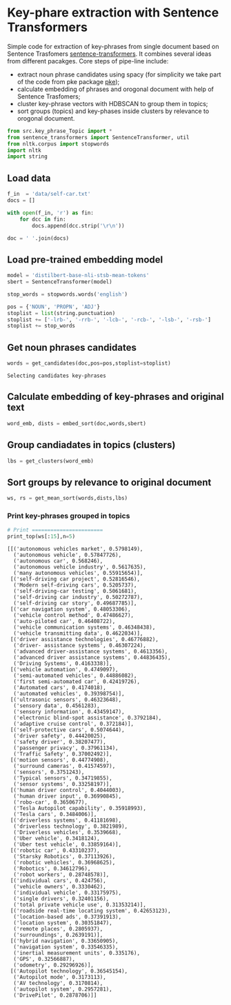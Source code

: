 # Key-phare extraction with Sentence Transformers
Simple code for extraction of key-phrases from single document based on Sentence Trasfomers [sentence-transformers](https://github.com/UKPLab/sentence-transformers). It combines several ideas from different pacakges. Core steps of pipe-line include:
- extract noun phrase candidates using spacy (for simplicity we take part of the  code from pke package [pke](https://github.com/boudinfl/pke));
- calculate embedding of phrases and orogonal document with help of  Sentence Trasfomers;
- cluster key-phrase vectors with HDBSCAN to group them in topics;
- sort groups (topics) and key-phases inside clusters by relevance to orogonal document.


```python
from src.key_phrase_Topic import *
from sentence_transformers import SentenceTransformer, util
from nltk.corpus import stopwords
import nltk
import string

```

## Load data   


```python
f_in  = 'data/self-car.txt'
docs = []

with open(f_in, 'r') as fin:
    for dcc in fin:
        docs.append(dcc.strip('\r\n'))

doc = ' '.join(docs)
```

## Load pre-trained embedding model 


```python
model = 'distilbert-base-nli-stsb-mean-tokens'
sbert = SentenceTransformer(model)
```


```python
stop_words = stopwords.words('english')

pos = {'NOUN', 'PROPN', 'ADJ'} 
stoplist = list(string.punctuation)
stoplist += ['-lrb-', '-rrb-', '-lcb-', '-rcb-', '-lsb-', '-rsb-']
stoplist += stop_words
```

## Get noun phrases candidates


```python
words = get_candidates(doc,pos=pos,stoplist=stoplist)
```

    Selecting candidates key-phrases


## Calculate embedding of key-phrases and original text


```python
word_emb, dists = embed_sort(doc,words,sbert)
```

## Group candiadates in topics (clusters)


```python
lbs = get_clusters(word_emb)
```

## Sort groups by relevance to original document


```python
ws, rs = get_mean_sort(words,dists,lbs)
```

### Print key-phrases grouped in topics


```python
# Print =======================
print_top(ws[:15],n=5)
```

    [[('autonomous vehicles market', 0.5798149),
      ('autonomous vehicle', 0.57847726),
      ('autonomous car', 0.568246),
      ('autonomous vehicle industry', 0.5617635),
      ('many autonomous vehicles', 0.55915654)],
     [('self-driving car project', 0.52816546),
      ('Modern self-driving cars', 0.5205737),
      ('self-driving-car testing', 0.5061681),
      ('self-driving car industry', 0.50272787),
      ('self-driving car story', 0.49687785)],
     [('car navigation system', 0.48053306),
      ('vehicle control method', 0.47486627),
      ('auto-piloted car', 0.46408722),
      ('vehicle communication systems', 0.46348438),
      ('vehicle transmitting data', 0.4622034)],
     [('driver assistance technologies', 0.46776882),
      ('driver- assistance systems', 0.46307224),
      ('advanced driver-assistance systems', 0.4613356),
      ('advanced driver assistance systems', 0.44836435),
      ('Driving Systems', 0.4163338)],
     [('vehicle automation', 0.4749097),
      ('semi-automated vehicles', 0.44886082),
      ('first semi-automated car', 0.42419726),
      ('Automated cars', 0.4174018),
      ('automated vehicles', 0.39398754)],
     [('ultrasonic sensors', 0.46323648),
      ('sensory data', 0.4561283),
      ('sensory information', 0.43459147),
      ('electronic blind-spot assistance', 0.3792184),
      ('adaptive cruise control', 0.372184)],
     [('self-protective cars', 0.5074644),
      ('driver safety', 0.44420025),
      ('safety driver', 0.38207477),
      ('passenger privacy', 0.37961134),
      ('Traffic Safety', 0.37002492)],
     [('motion sensors', 0.44774908),
      ('surround cameras', 0.41574597),
      ('sensors', 0.3751243),
      ('Typical sensors', 0.34719855),
      ('sensor systems', 0.33258197)],
     [('human driver control', 0.4044003),
      ('human driver input', 0.36990845),
      ('robo-car', 0.3650677),
      ('Tesla Autopilot capability', 0.35918993),
      ('Tesla cars', 0.3484006)],
     [('driverless systems', 0.41181698),
      ('driverless technology', 0.3821989),
      ('Driverless vehicles', 0.3539668),
      ('Uber vehicle', 0.3418124),
      ('Uber test vehicle', 0.33859164)],
     [('robotic car', 0.43310237),
      ('Starsky Robotics', 0.37113926),
      ('robotic vehicles', 0.36968625),
      ('Robotics', 0.34612796),
      ('robot workers', 0.28748578)],
     [('individual cars', 0.424756),
      ('vehicle owners', 0.3330462),
      ('individual vehicle', 0.33175975),
      ('single drivers', 0.32401156),
      ('total private vehicle use', 0.31353214)],
     [('roadside real-time locating system', 0.42653123),
      ('location-based ads', 0.37391913),
      ('location system', 0.30351847),
      ('remote places', 0.2805937),
      ('surroundings', 0.2639191)],
     [('hybrid navigation', 0.33650905),
      ('navigation system', 0.33546335),
      ('inertial measurement units', 0.335176),
      ('GPS', 0.32566887),
      ('odometry', 0.29296926)],
     [('Autopilot technology', 0.36545154),
      ('Autopilot mode', 0.3173113),
      ('AV technology', 0.3170814),
      ('autopilot system', 0.2957281),
      ('DrivePilot', 0.2878706)]]



```python

```
